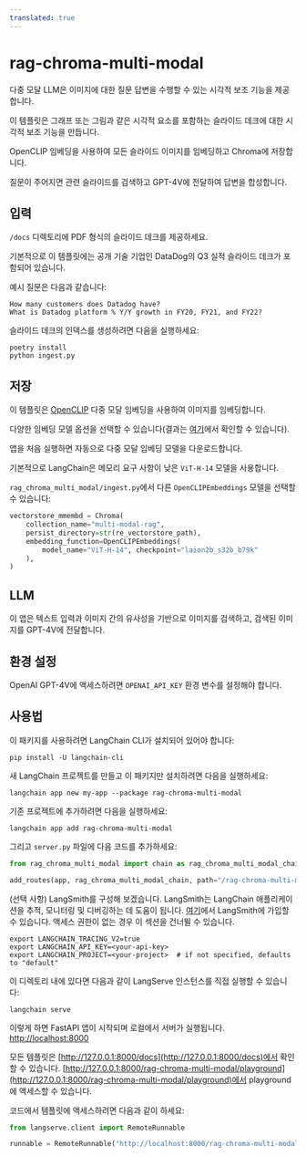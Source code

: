 ```yaml
---
translated: true
---
```


# rag-chroma-multi-modal

다중 모달 LLM은 이미지에 대한 질문 답변을 수행할 수 있는 시각적 보조 기능을 제공합니다.

이 템플릿은 그래프 또는 그림과 같은 시각적 요소를 포함하는 슬라이드 데크에 대한 시각적 보조 기능을 만듭니다.

OpenCLIP 임베딩을 사용하여 모든 슬라이드 이미지를 임베딩하고 Chroma에 저장합니다.

질문이 주어지면 관련 슬라이드를 검색하고 GPT-4V에 전달하여 답변을 합성합니다.

## 입력

`/docs` 디렉토리에 PDF 형식의 슬라이드 데크를 제공하세요.

기본적으로 이 템플릿에는 공개 기술 기업인 DataDog의 Q3 실적 슬라이드 데크가 포함되어 있습니다.

예시 질문은 다음과 같습니다:

```text
How many customers does Datadog have?
What is Datadog platform % Y/Y growth in FY20, FY21, and FY22?
```

슬라이드 데크의 인덱스를 생성하려면 다음을 실행하세요:

```shell
poetry install
python ingest.py
```

## 저장

이 템플릿은 [OpenCLIP](https://github.com/mlfoundations/open_clip) 다중 모달 임베딩을 사용하여 이미지를 임베딩합니다.

다양한 임베딩 모델 옵션을 선택할 수 있습니다(결과는 [여기](https://github.com/mlfoundations/open_clip/blob/main/docs/openclip_results.csv)에서 확인할 수 있습니다).

앱을 처음 실행하면 자동으로 다중 모달 임베딩 모델을 다운로드합니다.

기본적으로 LangChain은 메모리 요구 사항이 낮은 `ViT-H-14` 모델을 사용합니다.

`rag_chroma_multi_modal/ingest.py`에서 다른 `OpenCLIPEmbeddings` 모델을 선택할 수 있습니다:

```python
vectorstore_mmembd = Chroma(
    collection_name="multi-modal-rag",
    persist_directory=str(re_vectorstore_path),
    embedding_function=OpenCLIPEmbeddings(
        model_name="ViT-H-14", checkpoint="laion2b_s32b_b79k"
    ),
)
```

## LLM

이 앱은 텍스트 입력과 이미지 간의 유사성을 기반으로 이미지를 검색하고, 검색된 이미지를 GPT-4V에 전달합니다.

## 환경 설정

OpenAI GPT-4V에 액세스하려면 `OPENAI_API_KEY` 환경 변수를 설정해야 합니다.

## 사용법

이 패키지를 사용하려면 LangChain CLI가 설치되어 있어야 합니다:

```shell
pip install -U langchain-cli
```

새 LangChain 프로젝트를 만들고 이 패키지만 설치하려면 다음을 실행하세요:

```shell
langchain app new my-app --package rag-chroma-multi-modal
```

기존 프로젝트에 추가하려면 다음을 실행하세요:

```shell
langchain app add rag-chroma-multi-modal
```

그리고 `server.py` 파일에 다음 코드를 추가하세요:

```python
from rag_chroma_multi_modal import chain as rag_chroma_multi_modal_chain

add_routes(app, rag_chroma_multi_modal_chain, path="/rag-chroma-multi-modal")
```

(선택 사항) LangSmith를 구성해 보겠습니다.
LangSmith는 LangChain 애플리케이션을 추적, 모니터링 및 디버깅하는 데 도움이 됩니다.
[여기](https://smith.langchain.com/)에서 LangSmith에 가입할 수 있습니다.
액세스 권한이 없는 경우 이 섹션을 건너뛸 수 있습니다.

```shell
export LANGCHAIN_TRACING_V2=true
export LANGCHAIN_API_KEY=<your-api-key>
export LANGCHAIN_PROJECT=<your-project>  # if not specified, defaults to "default"
```

이 디렉토리 내에 있다면 다음과 같이 LangServe 인스턴스를 직접 실행할 수 있습니다:

```shell
langchain serve
```

이렇게 하면 FastAPI 앱이 시작되며 로컬에서 서버가 실행됩니다.
[http://localhost:8000](http://localhost:8000)

모든 템플릿은 [http://127.0.0.1:8000/docs](http://127.0.0.1:8000/docs)에서 확인할 수 있습니다.
[http://127.0.0.1:8000/rag-chroma-multi-modal/playground](http://127.0.0.1:8000/rag-chroma-multi-modal/playground)에서 playground에 액세스할 수 있습니다.

코드에서 템플릿에 액세스하려면 다음과 같이 하세요:

```python
from langserve.client import RemoteRunnable

runnable = RemoteRunnable("http://localhost:8000/rag-chroma-multi-modal")
```
